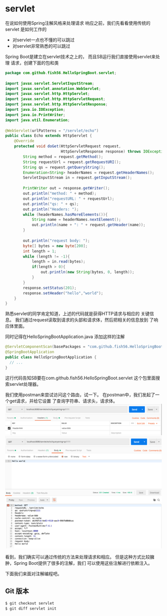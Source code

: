 # servlet
在说如何使用Spring注解风格来处理请求
响应之前，我们先看看使用传统的servlet
是如何工作的
- 对servlet一点也不懂的可以跳过
- 对servlet非常熟悉的可以跳过

Spring Boot是建立在servlet技术之上的，
而且SB运行我们直接使用servlet来处理
请求，创建下面的包和类
``` java
package com.github.fish56.HelloSpringBoot.servlet;

import javax.servlet.ServletInputStream;
import javax.servlet.annotation.WebServlet;
import javax.servlet.http.HttpServlet;
import javax.servlet.http.HttpServletRequest;
import javax.servlet.http.HttpServletResponse;
import java.io.IOException;
import java.io.PrintWriter;
import java.util.Enumeration;

@WebServlet(urlPatterns = "/servlet/echo")
public class Echo extends HttpServlet {
    @Override
    protected void doGet(HttpServletRequest request,
                         HttpServletResponse response) throws IOException {
        String method = request.getMethod();
        String requestUrl = request.getRequestURI();
        String qs = request.getQueryString();
        Enumeration<String> headerNames = request.getHeaderNames();
        ServletInputStream in = request.getInputStream();

        PrintWriter out = response.getWriter();
        out.println("method: " + method);
        out.println("requestURL: " + requestUrl);
        out.println("qs: " + qs);
        out.println("Headers: ");
        while (headerNames.hasMoreElements()){
            String name = headerNames.nextElement();
            out.println(name + ": " + request.getHeader(name));
        }

        out.println("request body: ");
        byte[] bytes = new byte[200];
        int length = 1;
        while (length != -1){
            length = in.read(bytes);
            if(length > 0){
                out.println(new String(bytes, 0, length));
            }
        }
        response.setStatus(201);
        response.setHeader("hello","world");
    }
}
```
熟悉servlet的同学肯定知道，上述的代码就是获得HTTP请求与相应的
关键信息。
我们通过request读取到请求的头部和请求体，然后把相关的信息放到
了响应体里面。

同时记得在HelloSpringBootApplication.java 添加这样的注解
``` java
@ServletComponentScan(basePackages = "com.github.fish56.HelloSpringBoot.servlet")
@SpringBootApplication
public class HelloSpringBootApplication {
  // ...
}
```
这行代码告知SB要在com.github.fish56.HelloSpringBoot.servlet
这个包里面搜索servlet处理器。

我们使用postman来尝试访问这个路由，试一下。
在postman中，我们发起了一个get请求，并给它设置
了查询字符串、请求头，请求体。
![](./servlet/header.png)
![](./servlet/res.png)

看到，我们确实可以通过传统的方法来处理请求和相应。
但是这种方式比较臃肿，Spring Boot提供了很多的注解，我们
可以使用这些注解进行依赖注入。

下面我们来面对注解编程吧。

## Git 版本
``` bash
$ git checkout servlet
$ git diff servlet init
```